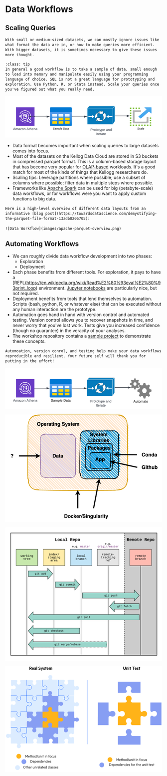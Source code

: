 # Data Workflows

## Scaling Queries

```{warning}
With small or medium-sized datasets, we can mostly ignore issues like what format the data are in, or how to make queries more efficient. With bigger datasets, it is sometimes necessary to give these issues more thought.
```

```{note}
:class: tip
In general a good workflow is to take a sample of data, small enough to load into memory and manipulate easily using your programming language of choice. SQL is not a great language for prototyping and exploration. Use Python, R, or Stata instead. Scale your queries once you've figured out what you really need.
```

![Data Workflow](images/data-scaling.png)

* Data format becomes important when scaling queries to large datasets comes into focus.
* Most of the datasets on the Kellog Data Cloud are stored in S3 buckets in compressed parquet format. This is a column-based storage layout that has become very popular for [OLAP-based](https://en.wikipedia.org/wiki/Online_analytical_processing) workloads. It's a good match for most of the kinds of things that Kellogg researchers do.
* Scaling tips: Leverage partitions where possible; use a subset of columns where possible; filter data in multiple steps where possible.
* Frameworks like [Apache Spark](https://docs.aws.amazon.com/athena/latest/ug/notebooks-spark.html) can be used for big (petabyte-scale) data workflows, or for workflows were you want to apply custom functions to big data.

```{admonition} More about format
Here is a high-level overview of different data layouts from an informative [blog post](https://towardsdatascience.com/demystifying-the-parquet-file-format-13adb0206705):

![Data Workflow](images/apache-parquet-overview.png)
```

## Automating Workflows

* We can roughly divide data workflow development into two phases:
  * Exploration
  * Deployment
* Each phase benefits from different tools. For exploration, it pays to have a [REPL(https://en.wikipedia.org/wiki/Read%E2%80%93eval%E2%80%93print_loop) environment. [Jupyter notebooks](https://jupyter.org/) are particularly nice, but not required.
* Deployment benefits from tools that lend themselves to automation. Scripts (bash, python, R, or whatever else) that can be executed without any human interaction are the prototype.
* Automation goes hand in hand with version control and automated testing. Version control allows you to recover snapshots in time, and never worry that you've lost work. Tests give you increased confidence (though no guarantee) in the veracity of your analyses.
* The workshop repository contains a [sample project](https://github.com/rs-kellogg/data-the-right-way/tree/main/comscore-project) to demonstrate these concepts.

```{admonition} Reproducibility
Automoation, version conrol, and testing help make your data workflows reproducible and resilient. Your future self will thank you for putting in the effort!
```

![Data Workflow](images/data-automation.png)


![Data Workflow](images/reproducibility.png)


![Data Workflow](images/git-workflow.png)


![Data Workflow](images/unit-testing-puzzle.png)
